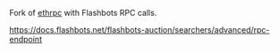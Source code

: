 Fork of [ethrpc](https://github.com/onrik/ethrpc) with Flashbots RPC calls.

https://docs.flashbots.net/flashbots-auction/searchers/advanced/rpc-endpoint
